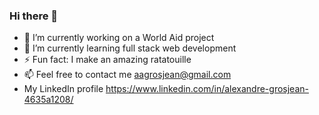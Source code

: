 ### Hi there 👋

- 🔭 I’m currently working on a World Aid project
- 🌱 I’m currently learning full stack web development
- ⚡ Fun fact: I make an amazing ratatouille
- 📫 Feel free to contact me aagrosjean@gmail.com
- My LinkedIn profile https://www.linkedin.com/in/alexandre-grosjean-4635a1208/



<!--
**agrosjean/agrosjean** is a ✨ _special_ ✨ repository because its `README.md` (this file) appears on your GitHub profile.

Here are some ideas to get you started:

- 🔭 I’m currently working on ...
- 🌱 I’m currently learning ...
- 👯 I’m looking to collaborate on ...
- 🤔 I’m looking for help with ...
- 💬 Ask me about ...
- 📫 How to reach me: ...
- 😄 Pronouns: ...
- ⚡ Fun fact: ...
-->
